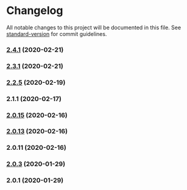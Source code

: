 # Changelog

All notable changes to this project will be documented in this file. See [standard-version](https://github.com/conventional-changelog/standard-version) for commit guidelines.

### [2.4.1](https://github.com/deliriumproducts/aumo/compare/v2.2.5...v2.4.1) (2020-02-21)



### [2.3.1](https://github.com/deliriumproducts/aumo/compare/v2.0.15...v2.3.1) (2020-02-21)



### [2.2.5](https://github.com/deliriumproducts/aumo/compare/v2.0.3...v2.2.5) (2020-02-19)



### 2.1.1 (2020-02-17)



### [2.0.15](https://github.com/deliriumproducts/aumo/compare/v2.0.13...v2.0.15) (2020-02-16)



### [2.0.13](https://github.com/deliriumproducts/aumo/compare/v2.0.11...v2.0.13) (2020-02-16)



### 2.0.11 (2020-02-16)



### [2.0.3](https://github.com/deliriumproducts/aumo/compare/v2.0.1...v2.0.3) (2020-01-29)



### 2.0.1 (2020-01-29)
